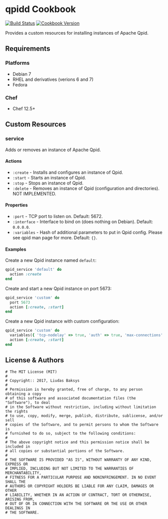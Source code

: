 # qpidd Cookbook

[![Build Status](https://travis-ci.org/liudasbk/qpidd-cookbook.svg?branch=master)](https://travis-ci.org/liudasbk/qpidd-cookbook) [![Cookbook Version](https://img.shields.io/cookbook/v/qpidd.svg)](https://supermarket.chef.io/cookbooks/qpidd)

Provides a custom resources for installing instances of Apache Qpid.

## Requirements

### Platforms

- Debian 7
- RHEL and derivatives (verions 6 and 7)
- Fedora

### Chef

- Chef 12.5+

## Custom Resources

### service

Adds or removes an instance of Apache Qpid.

#### Actions

- `:create` - Installs and configures an instance of Qpid.
- `:start` - Starts an instance of Qpid.
- `:stop` - Stops an instance of Qpid.
- `:delete` - Removes an instance of Qpid (configuration and directories). NOT IMPLEMENTED.

#### Properties

- `:port` - TCP port to listen on. Default: 5672.
- `:interface` - Interface to bind on (does nothing on Debian). Default: `0.0.0.0`.
- `:variables` - Hash of additional parameters to put in Qpid config. Please see qpid man page for more. Default: `{}`.

#### Examples

Create a new Qpid instance named `default`:

```ruby
qpid_service 'default' do
  action :create
end
```

Create and start a new Qpid instance on port 5673:

```ruby
qpid_service 'custom' do
  port 5673
  action [:create, :start]
end
```

Create a new Qpid instance with custom configuration:

```ruby
qpid_service 'custom' do
  variables({ 'tcp-nodelay' => true, 'auth' => true, 'max-connections' => 100 })
  action [:create, :start]
end
```

## License & Authors
```
# The MIT License (MIT)
#
# Copyright:: 2017, Liudas Baksys
#
# Permission is hereby granted, free of charge, to any person obtaining a copy
# of this software and associated documentation files (the "Software"), to deal
# in the Software without restriction, including without limitation the rights
# to use, copy, modify, merge, publish, distribute, sublicense, and/or sell
# copies of the Software, and to permit persons to whom the Software is
# furnished to do so, subject to the following conditions:
#
# The above copyright notice and this permission notice shall be included in
# all copies or substantial portions of the Software.
#
# THE SOFTWARE IS PROVIDED "AS IS", WITHOUT WARRANTY OF ANY KIND, EXPRESS OR
# IMPLIED, INCLUDING BUT NOT LIMITED TO THE WARRANTIES OF MERCHANTABILITY,
# FITNESS FOR A PARTICULAR PURPOSE AND NONINFRINGEMENT. IN NO EVENT SHALL THE
# AUTHORS OR COPYRIGHT HOLDERS BE LIABLE FOR ANY CLAIM, DAMAGES OR OTHER
# LIABILITY, WHETHER IN AN ACTION OF CONTRACT, TORT OR OTHERWISE, ARISING FROM,
# OUT OF OR IN CONNECTION WITH THE SOFTWARE OR THE USE OR OTHER DEALINGS IN
# THE SOFTWARE.
```
